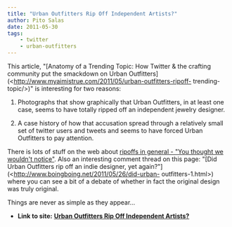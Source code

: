 ```yaml
---
title: "Urban Outfitters Rip Off Independent Artists?"
author: Pito Salas
date: 2011-05-30
tags:
    - twitter
    - urban-outfitters
---
```




This article, "[Anatomy of a Trending Topic: How Twitter & the crafting
community put the smackdown on Urban
Outfitters](<http://www.myaimistrue.com/2011/05/urban-outfitters-ripoff-
trending-topic/>)" is interesting for two reasons:

  1. Photographs that show graphically that Urban Outfitters, in at least one case, seems to have totally ripped off an independent jewelry designer.

  2. A case history of how that accusation spread through a relatively small set of twitter users and tweets and seems to have forced Urban Outfitters to pay attention.

There is lots of stuff on the web about [ripoffs in general - "You thought we
wouldn't notice"](<http://youthoughtwewouldntnotice.com/blog3/>). Also an
interesting comment thread on this page: "[Did Urban Outfitters rip off an
indie designer, yet again?"](<http://www.boingboing.net/2011/05/26/did-urban-
outfitters-1.html>) where you can see a bit of a debate of whether in fact the
original design was truly original.

Things are never as simple as they appear…


* **Link to site:** **[Urban Outfitters Rip Off Independent Artists?](None)**
